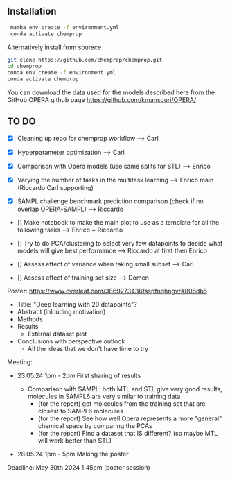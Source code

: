 Installation
-------------

   ```bash
    mamba env create -f environment.yml
    conda activate chemprop
   ```

Alternatively install from sourece
  ```bash
git clone https://github.com/chemprop/chemprop.git
cd chemprop
conda env create -f environment.yml
conda activate chemprop
  ```

You can download the data used for the models described here from the GitHub OPERA github page https://github.com/kmansouri/OPERA/

TO DO
-------------

- [x] Cleaning up repo for chemprop workflow --> Carl 

- [x] Hyperparameter optimization --> Carl

- [x] Comparison with Opera models (use same splits for STL) --> Enrico
- [x] Varying the number of tasks in the multitask learning --> Enrico main (Riccardo Carl supporting)

- [x] SAMPL challenge benchmark prediction comparison (check if no overlap OPERA-SAMPL) --> Riccardo

- [] Make notebook to make the main plot to use as a template for all the following tasks --> Enrico + Riccardo

- [] Try to do PCA/clustering to select very few datapoints to decide what models will give best performance --> Riccardo at first then Enrico

- [] Assess effect of variance when taking small subset --> Carl

- [] Assess effect of training set size --> Domen

Poster:
https://www.overleaf.com/3869273436fsspfnqhngvr#806db5

- Title: "Deep learning with 20 datapoints"?
- Abstract (inlcuding motivation)
- Methods
- Results
  - External dataset plot
- Conclusions with perspective outlook
  - All the ideas that we don't have time to try

Meeting:
- 23.05.24 1pm - 2pm First sharing of results
  - Comparison with SAMPL: both MTL and STL give very good results, molecules in SAMPL6 are very similar to training data
    - (for the report) get molecules from the training set that are closest to SAMPL6 molecules
    - (for the report) See how well Opera represents a more "general" chemical space by comparing the PCAs
    - (for the report) Find a dataset that IS different? (so maybe MTL will work better than STL)

- 28.05.24 1pm - 5pm Making the poster

Deadline: May 30th 2024 1:45pm (poster session)